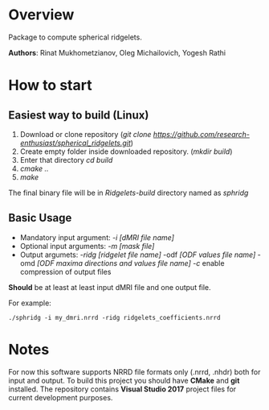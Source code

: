 # Overview
Package to compute spherical ridgelets.

**Authors**: Rinat Mukhometzianov, Oleg Michailovich, Yogesh Rathi

# How to start

## Easiest way to build (Linux)
1. Download or clone repository (*git clone https://github.com/research-enthusiast/spherical_ridgelets.git*) 
2. Create empty folder inside downloaded repository. (*mkdir build*)
3. Enter that directory *cd build*
4. *cmake ..*
5. *make*

The final binary file will be in *Ridgelets-build* directory named as *sphridg*

## Basic Usage
* Mandatory input argument: *-i [dMRI file name]*
* Optional input arguments: *-m [mask file]*
* Output argumets: *-ridg [ridgelet file name]* -odf *[ODF values file name]* -omd *[ODF maxima directions and values file name]* *-c* enable compression of output files

**Should** be at least at least input dMRI file and one output file.

For example:

    ./sphridg -i my_dmri.nrrd -ridg ridgelets_coefficients.nrrd

# Notes
For now this software supports NRRD file formats only (.nrrd, .nhdr) both for input and output. To build this project you should have **CMake** and **git** installed. The repository contains **Visual Studio 2017** project files for current development purposes.
